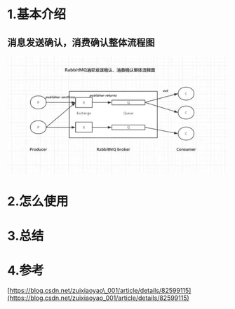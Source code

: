 

# 1.基本介绍
## 消息发送确认，消费确认整体流程图
![img](/static/image/RabbitMq消息确认图.jpg)

# 2.怎么使用

# 3.总结

# 4.参考

[https://blog.csdn.net/zuixiaoyao\_001/article/details/82599115](https://blog.csdn.net/zuixiaoyao_001/article/details/82599115)

